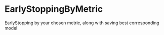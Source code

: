 # EarlyStoppingByMetric
EarlyStopping by your chosen metric, along with saving best corresponding model
